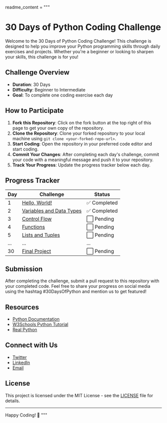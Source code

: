 readme_content = """
# 30 Days of Python Coding Challenge

Welcome to the 30 Days of Python Coding Challenge! This challenge is designed to help you improve your Python programming skills through daily exercises and projects. Whether you're a beginner or looking to sharpen your skills, this challenge is for you!

## Challenge Overview

- **Duration**: 30 Days
- **Difficulty**: Beginner to Intermediate
- **Goal**: To complete one coding exercise each day

## How to Participate

1. **Fork this Repository**: Click on the fork button at the top right of this page to get your own copy of the repository.
2. **Clone the Repository**: Clone your forked repository to your local machine using `git clone <your-forked-repo-url>`.
3. **Start Coding**: Open the repository in your preferred code editor and start coding.
4. **Commit Your Changes**: After completing each day's challenge, commit your code with a meaningful message and push it to your repository.
5. **Track Your Progress**: Update the progress tracker below each day.

## Progress Tracker

| Day | Challenge | Status |
|-----|-----------|--------|
| 1   | [Hello, World!](challenges/day01.md) | ✅ Completed |
| 2   | [Variables and Data Types](challenges/day02.md) | ✅ Completed |
| 3   | [Control Flow](challenges/day03.md) | ⬜ Pending |
| 4   | [Functions](challenges/day04.md) | ⬜ Pending |
| 5   | [Lists and Tuples](challenges/day05.md) | ⬜ Pending |
| ... | ...       | ...    |
| 30  | [Final Project](challenges/day30.md) | ⬜ Pending |

## Submission

After completing the challenge, submit a pull request to this repository with your completed code. Feel free to share your progress on social media using the hashtag #30DaysOfPython and mention us to get featured!

## Resources

- [Python Documentation](https://docs.python.org/3/)
- [W3Schools Python Tutorial](https://www.w3schools.com/python/)
- [Real Python](https://realpython.com/)

## Connect with Us

- [Twitter](https://twitter.com/Techja99nerd)
- [LinkedIn](https://www.linkedin.com/in/james-muchiri)
- [Email](mailto:your.techspaceerror404@gmail.com)

## License

This project is licensed under the MIT License - see the [LICENSE](LICENSE) file for details.

---

Happy Coding! 🚀
"""


